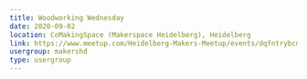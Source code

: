 ```yaml
---
title: Woodworking Wednesday
date: 2020-09-02
location: CoMakingSpace (Makerspace Heidelberg), Heidelberg
link: https://www.meetup.com/Heidelberg-Makers-Meetup/events/dqfntrybcmbdb/
usergroup: makershd
type: usergroup
---
```

